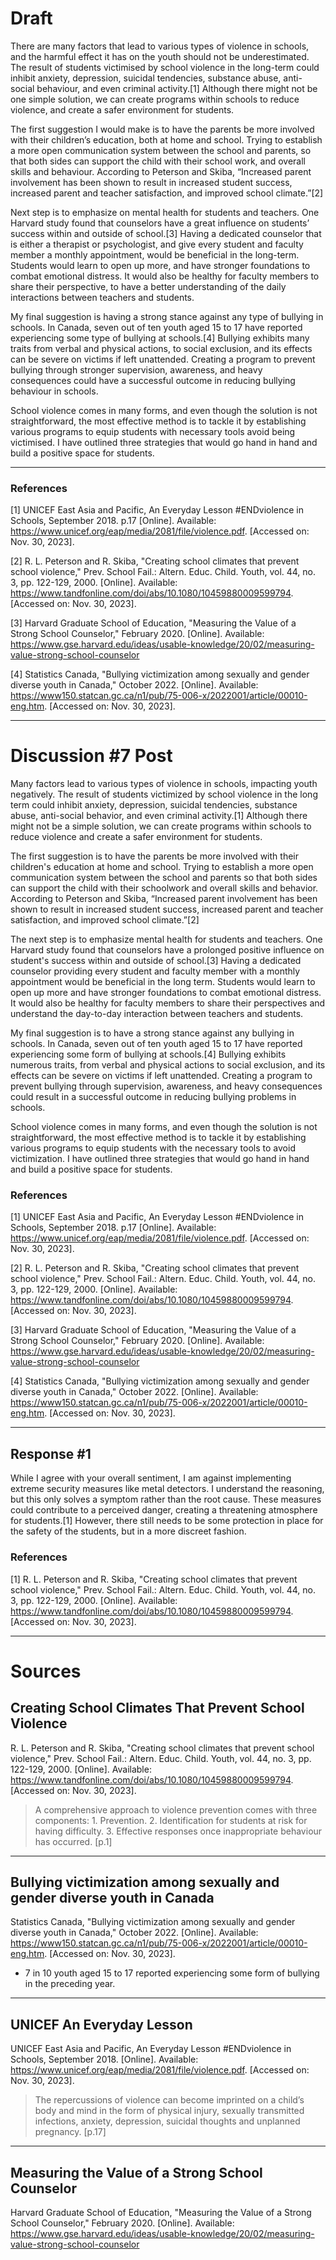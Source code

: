 # Draft

There are many factors that lead to various types of violence in schools, and the harmful effect it has on the youth should not be underestimated. The result of students victimised by school violence in the long-term could inhibit anxiety, depression, suicidal tendencies, substance abuse, anti-social behaviour, and even criminal activity.[1] Although there might not be one simple solution, we can create programs within schools to reduce violence, and create a safer environment for students.

The first suggestion I would make is to have the parents be more involved with their children’s education, both at home and school. Trying to establish a more open communication system between the school and parents, so that both sides can support the child with their school work, and overall skills and behaviour. According to Peterson and Skiba, “Increased parent involvement has been shown to result in increased student success, increased parent and teacher satisfaction, and improved school climate.”[2]

Next step is to emphasize on mental health for students and teachers. One Harvard study found that counselors have a great influence on students’ success within and outside of school.[3]  Having a dedicated counselor that is either a therapist or psychologist, and give every student and faculty member a monthly appointment, would be beneficial in the long-term. Students would learn to open up more, and have stronger foundations to combat emotional distress. It would also be healthy for faculty members to share their perspective, to have a better understanding of the daily interactions between teachers and students. 

My final suggestion is having a strong stance against any type of bullying in schools. In Canada, seven out of ten youth aged 15 to 17 have reported experiencing some type of bullying at schools.[4] Bullying exhibits many traits from verbal and physical actions, to social exclusion, and its effects can be severe on victims if left unattended. Creating a program to prevent bullying through stronger supervision, awareness, and heavy consequences could have a successful outcome in reducing bullying behaviour in schools.

School violence comes in many forms, and even though the solution is not straightforward, the most effective method is to tackle it by establishing various programs to equip students with necessary tools avoid being victimised. I have outlined three strategies that would go hand in hand and build a positive space for students.


---
### References 
[1] UNICEF East Asia and Pacific, An Everyday Lesson #ENDviolence in Schools, September 2018. p.17 [Online]. Available: https://www.unicef.org/eap/media/2081/file/violence.pdf. [Accessed on: Nov. 30, 2023]. 

[2] R. L. Peterson and R. Skiba, "Creating school climates that prevent school violence," Prev. School Fail.: Altern. Educ. Child. Youth, vol. 44, no. 3, pp. 122-129, 2000. [Online]. Available: https://www.tandfonline.com/doi/abs/10.1080/10459880009599794. [Accessed on: Nov. 30, 2023]. 

[3] Harvard Graduate School of Education, "Measuring the Value of a Strong School Counselor," February 2020. [Online]. Available: https://www.gse.harvard.edu/ideas/usable-knowledge/20/02/measuring-value-strong-school-counselor

[4] Statistics Canada, "Bullying victimization among sexually and gender diverse youth in Canada," October 2022. [Online]. Available: https://www150.statcan.gc.ca/n1/pub/75-006-x/2022001/article/00010-eng.htm. [Accessed on: Nov. 30, 2023].  

---
# Discussion #7 Post

Many factors lead to various types of violence in schools, impacting youth negatively. The result of students victimized by school violence in the long term could inhibit anxiety, depression, suicidal tendencies, substance abuse, anti-social behavior, and even criminal activity.[1] Although there might not be a simple solution, we can create programs within schools to reduce violence and create a safer environment for students.

The first suggestion is to have the parents be more involved with their children's education at home and school. Trying to establish a more open communication system between the school and parents so that both sides can support the child with their schoolwork and overall skills and behavior. According to Peterson and Skiba, “Increased parent involvement has been shown to result in increased student success, increased parent and teacher satisfaction, and improved school climate.”[2]

The next step is to emphasize mental health for students and teachers. One Harvard study found that counselors have a prolonged positive influence on student's success within and outside of school.[3]  Having a dedicated counselor providing every student and faculty member with a monthly appointment would be beneficial in the long term. Students would learn to open up more and have stronger foundations to combat emotional distress. It would also be healthy for faculty members to share their perspectives and understand the day-to-day interaction between teachers and students. 

My final suggestion is to have a strong stance against any bullying in schools. In Canada, seven out of ten youth aged 15 to 17 have reported experiencing some form of bullying at schools.[4] Bullying exhibits numerous traits, from verbal and physical actions to social exclusion, and its effects can be severe on victims if left unattended. Creating a program to prevent bullying through supervision, awareness, and heavy consequences could result in a successful outcome in reducing bullying problems in schools.

School violence comes in many forms, and even though the solution is not straightforward, the most effective method is to tackle it by establishing various programs to equip students with the necessary tools to avoid victimization. I have outlined three strategies that would go hand in hand and build a positive space for students.

### References 
[1] UNICEF East Asia and Pacific, An Everyday Lesson #ENDviolence in Schools, September 2018. p.17 [Online]. Available: https://www.unicef.org/eap/media/2081/file/violence.pdf. [Accessed on: Nov. 30, 2023]. 

[2] R. L. Peterson and R. Skiba, "Creating school climates that prevent school violence," Prev. School Fail.: Altern. Educ. Child. Youth, vol. 44, no. 3, pp. 122-129, 2000. [Online]. Available: https://www.tandfonline.com/doi/abs/10.1080/10459880009599794. [Accessed on: Nov. 30, 2023]. 

[3] Harvard Graduate School of Education, "Measuring the Value of a Strong School Counselor," February 2020. [Online]. Available: https://www.gse.harvard.edu/ideas/usable-knowledge/20/02/measuring-value-strong-school-counselor

[4] Statistics Canada, "Bullying victimization among sexually and gender diverse youth in Canada," October 2022. [Online]. Available: https://www150.statcan.gc.ca/n1/pub/75-006-x/2022001/article/00010-eng.htm. [Accessed on: Nov. 30, 2023].  

---
## Response #1

While I agree with your overall sentiment, I am against implementing extreme security measures like metal detectors. I understand the reasoning, but this only solves a symptom rather than the root cause. These measures could contribute to a perceived danger, creating a threatening atmosphere for students.[1] However, there still needs to be some protection in place for the safety of the students, but in a more discreet fashion.

### References

[1] R. L. Peterson and R. Skiba, "Creating school climates that prevent school violence," Prev. School Fail.: Altern. Educ. Child. Youth, vol. 44, no. 3, pp. 122-129, 2000. [Online]. Available: https://www.tandfonline.com/doi/abs/10.1080/10459880009599794. [Accessed on: Nov. 30, 2023].

--- 
# Sources

## Creating School Climates That Prevent School Violence
R. L. Peterson and R. Skiba, "Creating school climates that prevent school violence," Prev. School Fail.: Altern. Educ. Child. Youth, vol. 44, no. 3, pp. 122-129, 2000. [Online]. Available: https://www.tandfonline.com/doi/abs/10.1080/10459880009599794. [Accessed on: Nov. 30, 2023]. 
 
>  A comprehensive approach to violence prevention comes with three components:
	1.  Prevention.
	2. Identification for students at risk for having difficulty.
	3. Effective responses once inappropriate behaviour has occurred. [p.1]

---

## Bullying victimization among sexually and gender diverse youth in Canada 
Statistics Canada, "Bullying victimization among sexually and gender diverse youth in Canada," October 2022. [Online]. Available: https://www150.statcan.gc.ca/n1/pub/75-006-x/2022001/article/00010-eng.htm. [Accessed on: Nov. 30, 2023]. 

- 7 in 10 youth aged 15 to 17 reported experiencing some form of bullying in the preceding year.
---
## UNICEF An Everyday Lesson
 UNICEF East Asia and Pacific, An Everyday Lesson #ENDviolence in Schools, September 2018. [Online]. Available: https://www.unicef.org/eap/media/2081/file/violence.pdf. [Accessed on: Nov. 30, 2023]. 

> The repercussions of violence can become imprinted on a child’s body and mind in the form of physical injury, sexually transmitted infections, anxiety, depression, suicidal thoughts and unplanned pregnancy. [p.17]

---
## Measuring the Value of a Strong School Counselor
Harvard Graduate School of Education, "Measuring the Value of a Strong School Counselor," February 2020. [Online]. Available: https://www.gse.harvard.edu/ideas/usable-knowledge/20/02/measuring-value-strong-school-counselor

